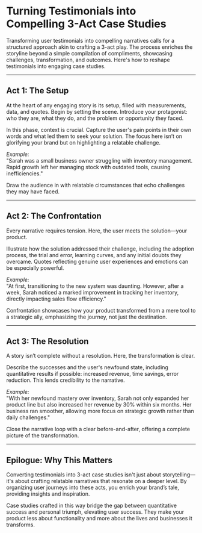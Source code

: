 # Turning Testimonials into Compelling 3-Act Case Studies

Transforming user testimonials into compelling narratives calls for a structured approach akin to crafting a 3-act play. The process enriches the storyline beyond a simple compilation of compliments, showcasing challenges, transformation, and outcomes. Here's how to reshape testimonials into engaging case studies.

---

## Act 1: The Setup

At the heart of any engaging story is its setup, filled with measurements, data, and quotes. Begin by setting the scene. Introduce your protagonist: who they are, what they do, and the problem or opportunity they faced.

In this phase, context is crucial. Capture the user's pain points in their own words and what led them to seek your solution. The focus here isn’t on glorifying your brand but on highlighting a relatable challenge.

*Example:*  
"Sarah was a small business owner struggling with inventory management. Rapid growth left her managing stock with outdated tools, causing inefficiencies."

Draw the audience in with relatable circumstances that echo challenges they may have faced.

---

## Act 2: The Confrontation

Every narrative requires tension. Here, the user meets the solution—your product.

Illustrate how the solution addressed their challenge, including the adoption process, the trial and error, learning curves, and any initial doubts they overcame. Quotes reflecting genuine user experiences and emotions can be especially powerful.

*Example:*  
"At first, transitioning to the new system was daunting. However, after a week, Sarah noticed a marked improvement in tracking her inventory, directly impacting sales flow efficiency."

Confrontation showcases how your product transformed from a mere tool to a strategic ally, emphasizing the journey, not just the destination.

---

## Act 3: The Resolution

A story isn’t complete without a resolution. Here, the transformation is clear.

Describe the successes and the user's newfound state, including quantitative results if possible: increased revenue, time savings, error reduction. This lends credibility to the narrative.

*Example:*  
"With her newfound mastery over inventory, Sarah not only expanded her product line but also increased her revenue by 30% within six months. Her business ran smoother, allowing more focus on strategic growth rather than daily challenges."

Close the narrative loop with a clear before-and-after, offering a complete picture of the transformation.

---

## Epilogue: Why This Matters

Converting testimonials into 3-act case studies isn't just about storytelling—it's about crafting relatable narratives that resonate on a deeper level. By organizing user journeys into these acts, you enrich your brand’s tale, providing insights and inspiration.

Case studies crafted in this way bridge the gap between quantitative success and personal triumph, elevating user success. They make your product less about functionality and more about the lives and businesses it transforms.